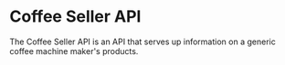 # Coffee Seller API

The Coffee Seller API is an API that serves up information on a generic coffee machine maker's products.